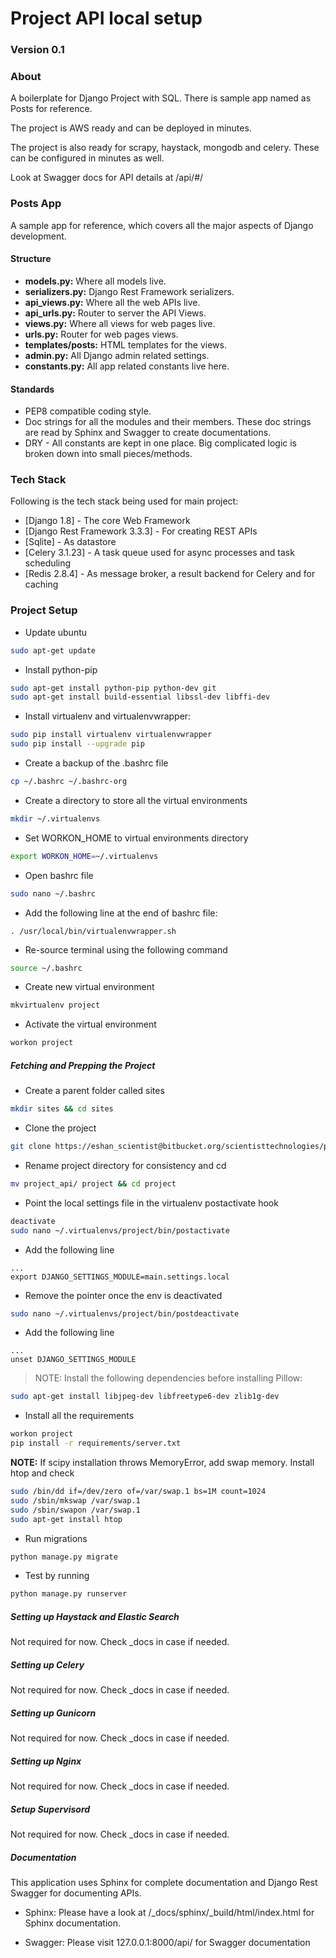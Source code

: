 # Project API local setup

### Version 0.1

### About

A boilerplate for Django Project with SQL. There is sample app named as Posts for reference.

The project is AWS ready and can be deployed in minutes.

The project is also ready for scrapy, haystack, mongodb and celery. These can be configured in minutes as well.

Look at Swagger docs for API details at /api/#/

### Posts App
A sample app for reference, which covers all the major aspects of Django development.

#### Structure
* **models.py:** Where all models live.
* **serializers.py:** Django Rest Framework serializers.
* **api_views.py:** Where all the web APIs live.
* **api_urls.py:** Router to server the API Views.
* **views.py:** Where all views for web pages live.
* **urls.py:** Router for web pages views.
* **templates/posts:** HTML templates for the views.
* **admin.py:** All Django admin related settings.
* **constants.py:** All app related constants live here.

#### Standards
* PEP8 compatible coding style.
* Doc strings for all the modules and their members. These doc strings are read by Sphinx and Swagger to create documentations.
* DRY - All constants are kept in one place. Big complicated logic is broken down into small pieces/methods.

### Tech Stack

Following is the tech stack being used for main project:

* [Django 1.8] - The core Web Framework
* [Django Rest Framework 3.3.3] - For creating REST APIs
* [Sqlite] - As datastore
* [Celery 3.1.23] - A task queue used for async processes and task scheduling
* [Redis 2.8.4] - As message broker, a result backend for Celery and for caching

### Project Setup
* Update ubuntu
```sh
sudo apt-get update
```

* Install python-pip
```sh
sudo apt-get install python-pip python-dev git
sudo apt-get install build-essential libssl-dev libffi-dev
```

* Install virtualenv and virtualenvwrapper:
```sh
sudo pip install virtualenv virtualenvwrapper
sudo pip install --upgrade pip
```

* Create a backup of the .bashrc file
```sh
cp ~/.bashrc ~/.bashrc-org
```

* Create a directory to store all the virtual environments
```sh
mkdir ~/.virtualenvs
```

* Set WORKON_HOME to virtual environments directory
```sh
export WORKON_HOME=~/.virtualenvs
```

* Open bashrc file
```sh
sudo nano ~/.bashrc
```

* Add the following line at the end of bashrc file:
```
. /usr/local/bin/virtualenvwrapper.sh
```

* Re-source terminal using the following command
```sh
source ~/.bashrc
```

* Create new virtual environment
```sh
mkvirtualenv project
```

* Activate the virtual environment
```sh
workon project
```


##### Fetching and Prepping the Project
* Create a parent folder called sites
```sh
mkdir sites && cd sites
```

* Clone the project
```sh
git clone https://eshan_scientist@bitbucket.org/scientisttechnologies/project_api.git
```

* Rename project directory for consistency and cd
```sh
mv project_api/ project && cd project
```

* Point the local settings file in the virtualenv postactivate hook
```sh
deactivate
sudo nano ~/.virtualenvs/project/bin/postactivate
```

* Add the following line
```
...
export DJANGO_SETTINGS_MODULE=main.settings.local
```

* Remove the pointer once the env is deactivated
```sh
sudo nano ~/.virtualenvs/project/bin/postdeactivate
```

* Add the following line
```
...
unset DJANGO_SETTINGS_MODULE
```


> NOTE: Install the following dependencies before installing Pillow:


```sh
sudo apt-get install libjpeg-dev libfreetype6-dev zlib1g-dev
```

* Install all the requirements
```sh
workon project
pip install -r requirements/server.txt
```
**NOTE:** If scipy installation throws MemoryError, add swap memory. Install htop and check
```sh
sudo /bin/dd if=/dev/zero of=/var/swap.1 bs=1M count=1024
sudo /sbin/mkswap /var/swap.1
sudo /sbin/swapon /var/swap.1
sudo apt-get install htop
```

* Run migrations
```sh
python manage.py migrate
```

* Test by running
```sh
python manage.py runserver
```

##### Setting up Haystack and Elastic Search
Not required for now. Check _docs in case if needed.

##### Setting up Celery
Not required for now. Check _docs in case if needed.

##### Setting up Gunicorn
Not required for now. Check _docs in case if needed.

##### Setting up Nginx
Not required for now. Check _docs in case if needed.

##### Setup Supervisord
Not required for now. Check _docs in case if needed.

##### Documentation
This application uses Sphinx for complete documentation and Django Rest Swagger for documenting APIs.

* Sphinx: Please have a look at /_docs/sphinx/_build/html/index.html for Sphinx documentation.

* Swagger: Please visit 127.0.0.1:8000/api/ for Swagger documentation